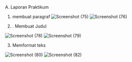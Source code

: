 A. Laporan Praktikum

1. membuat paragraf
![Screenshot (75)](https://user-images.githubusercontent.com/101849655/161195987-d8007819-7f6d-4593-8a5e-81e4297fbff9.png)
![Screenshot (76)](https://user-images.githubusercontent.com/101849655/161195993-650b2716-acec-4140-bf70-ed26fd91d3ef.png)

2. . Membuat Judul

![Screenshot (78)](https://user-images.githubusercontent.com/101849655/161196250-66860127-460b-4024-b8d9-37b6b87fcbfd.png)
![Screenshot (79)](https://user-images.githubusercontent.com/101849655/161196256-15392d24-943a-4a1b-9452-110814ab6681.png)

3. Memformat teks

![Screenshot (80)](https://user-images.githubusercontent.com/101849655/161196747-fdec8e23-7d11-4be9-9434-135da80e8c38.png)
![Screenshot (82)](https://user-images.githubusercontent.com/101849655/161196758-95561095-c16d-44b6-8c8e-fcfb4b8182f1.png)



